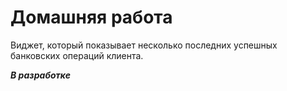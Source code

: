 # Домашняя работа
Виджет, который показывает несколько последних успешных банковских операций клиента.
  
***В разработке***

